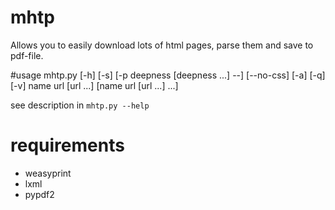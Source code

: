 # mhtp
Allows you to easily download lots of html pages, parse them and save to pdf-file.

#usage 
mhtp.py [-h] [-s] [-p deepness [deepness ...] --] [--no-css]
               [-a] [-q] [-v]
               name url [url ...] [name url [url ...] ...]
               
see description in `mhtp.py --help`

# requirements
 - weasyprint
 - lxml
 - pypdf2
